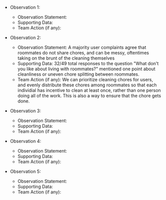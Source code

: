 - Observation 1:
    - Observation Statement:
    - Supporting Data:
    - Team Action (if any):

- Observation 2:
    - Observation Statement: A majority user complaints agree that roommates do not share chores, and can be messy, oftentimes taking on the brunt of the cleaning themselves
    - Supporting Data: 32/49 total responses to the question "What don't you like about living with roommates?" mentioned one point about cleanliness or uneven chore splitting between roommates. 
    - Team Action (if any): We can prioritize cleaning chores for users, and evenly distribute these chores among roommates so that each individial has incentive to clean at least once, rather than one person doing all of the work. This is also a way to ensure that the chore gets done. 

- Observation 3:
    - Observation Statement:
    - Supporting Data:
    - Team Action (if any):

- Observation 4:
    - Observation Statement:
    - Supporting Data:
    - Team Action (if any):

- Observation 5:
    - Observation Statement:
    - Supporting Data:
    - Team Action (if any):